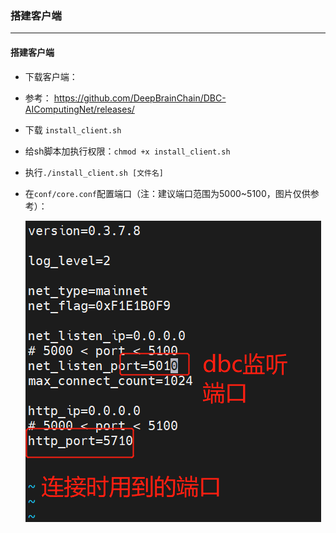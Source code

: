### 搭建客户端

-----

#### 搭建客户端

- 下载客户端：

- 参考： https://github.com/DeepBrainChain/DBC-AIComputingNet/releases/

- 下载 `install_client.sh` 

- 给sh脚本加执行权限：`chmod +x install_client.sh `

- 执行`./install_client.sh [文件名]`

- 在`conf/core.conf`配置端口（注：建议端口范围为5000~5100，图片仅供参考）：

  ![ip_port](ip_port.png)
